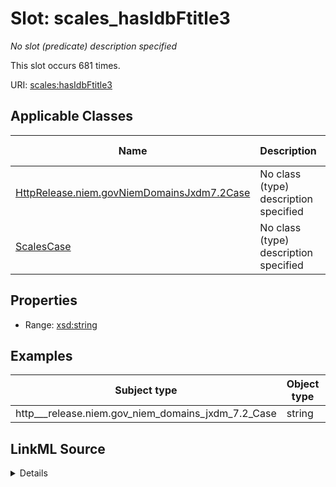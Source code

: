 

# Slot: scales_hasIdbFtitle3


_No slot (predicate) description specified_






This slot occurs 681 times.


URI: [scales:hasIdbFtitle3](http://schemas.scales-okn.org/rdf/scales#hasIdbFtitle3)



<!-- no inheritance hierarchy -->





## Applicable Classes

| Name | Description | Modifies Slot |
| --- | --- | --- |
| [HttpRelease.niem.govNiemDomainsJxdm7.2Case](../classes/HttpRelease.niem.govNiemDomainsJxdm7.2Case.md) | No class (type) description specified |  yes  |
| [ScalesCase](../classes/ScalesCase.md) | No class (type) description specified |  no  |







## Properties

* Range: [xsd:string](http://www.w3.org/2001/XMLSchema#string)






## Examples

| Subject type | Object type | Example subject | Example object | Occurrences |
| --- | --- | --- | --- | --- |
| http___release.niem.gov_niem_domains_jxdm_7.2_Case | string | scales:CriminalCase | -8 | 681 |




## LinkML Source

<details>

```yaml
name: scales_hasIdbFtitle3
annotations:
  count:
    tag: count
    value: 681
description: No slot (predicate) description specified
examples:
- object:
    example_object: '-8'
    example_object_type: string
    example_predicate: scales:hasIdbFtitle3
    example_subject: scales:CriminalCase
    example_subject_type: http___release.niem.gov_niem_domains_jxdm_7.2_Case
from_schema: scales-kg
rank: 1000
slot_uri: scales:hasIdbFtitle3
alias: scales_hasIdbFtitle3
domain_of:
- http___release.niem.gov_niem_domains_jxdm_7.2_Case
- scales_Case
range: string

```
</details>